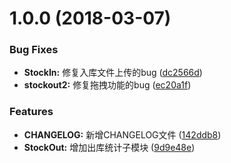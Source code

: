 <a name="1.0.0"></a>
# 1.0.0 (2018-03-07)


### Bug Fixes

* **StockIn:** 修复入库文件上传的bug ([dc2566d](https://github.com/zhouxiongking/test-changelog/commit/dc2566d))
* **stockout2:** 修复拖拽功能的bug ([ec20a1f](https://github.com/zhouxiongking/test-changelog/commit/ec20a1f))


### Features

* **CHANGELOG:** 新增CHANGELOG文件 ([142ddb8](https://github.com/zhouxiongking/test-changelog/commit/142ddb8))
* **StockOut:** 增加出库统计子模块 ([9d9e48e](https://github.com/zhouxiongking/test-changelog/commit/9d9e48e))



